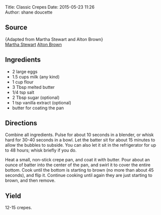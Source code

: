 Title: Classic Crepes 
Date: 2015-05-23 11:26  
Author: shane doucette  

## Source
{Adapted from Martha Stewart and Alton Brown}  
[Martha Stewart](http://www.marthastewart.com/312411/basic-crepes)
[Alton Brown](http://www.foodnetwork.com/recipes/alton-brown/crepes-recipe.html)

## Ingredients
+ 2 large eggs
+ 1.5 cups milk (any kind)
+ 1 cup flour
+ 3 Tbsp melted butter
+ 1/4 tsp salt
+ 2 Tbsp sugar (optional)
+ 1 tsp vanilla extract (optional)
+ butter for coating the pan

## Directions
Combine all ingredients. Pulse for about 10 seconds in a blender, or whisk hard for 30-40 seconds in a bowl.  Let the batter sit for about 15 minutes to allow the bubbles to subside.  You can also let it sit in the refrigerator for up to 48 hours; whisk briefly if you do.

Heat a small, non-stick crepe pan, and coat it with butter.  Pour about an ounce of batter into the center of the pan, and swirl it to cover the entire bottom. Cook until the bottom is starting to brown (no more than about 45 seconds), and flip it.  Continue cooking until again they are just starting to brown, and then remove.  

## Yield
12-15 crepes.

